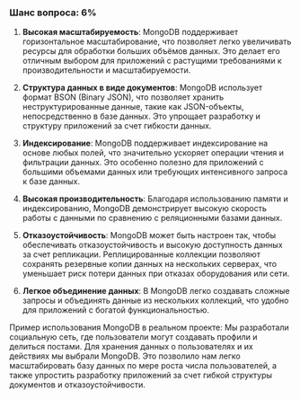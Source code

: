 ### Шанс вопроса: 6%

1. **Высокая масштабируемость**: MongoDB поддерживает горизонтальное масштабирование, что позволяет легко увеличивать ресурсы для обработки больших объёмов данных. Это делает его отличным выбором для приложений с растущими требованиями к производительности и масштабируемости.

2. **Структура данных в виде документов**: MongoDB использует формат BSON (Binary JSON), что позволяет хранить неструктурированные данные, такие как JSON-объекты, непосредственно в базе данных. Это упрощает разработку и структуру приложений за счет гибкости данных.

3. **Индексирование**: MongoDB поддерживает индексирование на основе любых полей, что значительно ускоряет операции чтения и фильтрации данных. Это особенно полезно для приложений с большими объемами данных или требующих интенсивного запроса к базе данных.

4. **Высокая производительность**: Благодаря использованию памяти и индексированию, MongoDB демонстрирует высокую скорость работы с данными по сравнению с реляционными базами данных.

5. **Отказоустойчивость**: MongoDB может быть настроен так, чтобы обеспечивать отказоустойчивость и высокую доступность данных за счет репликации. Реплицированные коллекции позволяют сохранять резервные копии данных на нескольких серверах, что уменьшает риск потери данных при отказах оборудования или сети.

6. **Легкое объединение данных**: В MongoDB легко создавать сложные запросы и объединять данные из нескольких коллекций, что удобно для приложений с богатой функциональностью.

Пример использования MongoDB в реальном проекте: Мы разработали социальную сеть, где пользователи могут создавать профили и делиться постами. Для хранения данных о пользователях и их действиях мы выбрали MongoDB. Это позволило нам легко масштабировать базу данных по мере роста числа пользователей, а также упростить разработку приложений за счет гибкой структуры документов и отказоустойчивости.